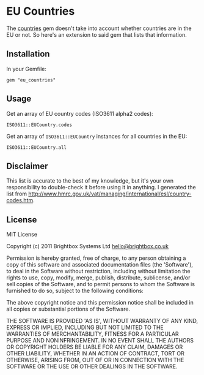 # EU Countries

The [countries](http://rubygems.org/gems/countries) gem doesn't take into account whether countries are in the EU or not. So here's an extension to said gem that lists that information.

## Installation

In your Gemfile:

	gem "eu_countries"

## Usage

Get an array of EU country codes (ISO3611 alpha2 codes):

	ISO3611::EUCountry.codes

Get an array of `ISO3611::EUCountry` instances for all countries in the EU:

	ISO3611::EUCountry.all

## Disclaimer

This list is accurate to the best of my knowledge, but it's your own responsibility to double-check it before using it in anything. I generated the list from <http://www.hmrc.gov.uk/vat/managing/international/esl/country-codes.htm>.

## License

MIT License

Copyright (c) 2011 Brightbox Systems Ltd <hello@brightbox.co.uk>

Permission is hereby granted, free of charge, to any person obtaining
a copy of this software and associated documentation files (the
'Software'), to deal in the Software without restriction, including
without limitation the rights to use, copy, modify, merge, publish,
distribute, sublicense, and/or sell copies of the Software, and to
permit persons to whom the Software is furnished to do so, subject to
the following conditions:

The above copyright notice and this permission notice shall be
included in all copies or substantial portions of the Software.

THE SOFTWARE IS PROVIDED 'AS IS', WITHOUT WARRANTY OF ANY KIND,
EXPRESS OR IMPLIED, INCLUDING BUT NOT LIMITED TO THE WARRANTIES OF
MERCHANTABILITY, FITNESS FOR A PARTICULAR PURPOSE AND NONINFRINGEMENT.
IN NO EVENT SHALL THE AUTHORS OR COPYRIGHT HOLDERS BE LIABLE FOR ANY
CLAIM, DAMAGES OR OTHER LIABILITY, WHETHER IN AN ACTION OF CONTRACT,
TORT OR OTHERWISE, ARISING FROM, OUT OF OR IN CONNECTION WITH THE
SOFTWARE OR THE USE OR OTHER DEALINGS IN THE SOFTWARE.
